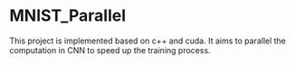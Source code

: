 # MNIST_Parallel
This project is implemented based on c++ and cuda. It aims to parallel the computation in CNN to speed up the training process.
